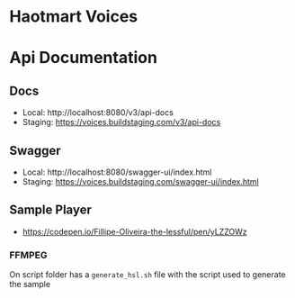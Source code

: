 # Haotmart Voices

# Api Documentation
## Docs
- Local: http://localhost:8080/v3/api-docs
- Staging: https://voices.buildstaging.com/v3/api-docs

## Swagger
- Local: http://localhost:8080/swagger-ui/index.html
- Staging: https://voices.buildstaging.com/swagger-ui/index.html

## Sample Player
- https://codepen.io/Fillipe-Oliveira-the-lessful/pen/yLZZOWz

### FFMPEG
On script folder has a `generate_hsl.sh` file with the script used to generate the sample